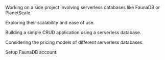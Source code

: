 Working on a side project involving serverless databases like FaunaDB or PlanetScale.

Exploring their scalability and ease of use.

Building a simple CRUD application using a serverless database.

Considering the pricing models of different serverless databases.

Setup FaunaDB account.